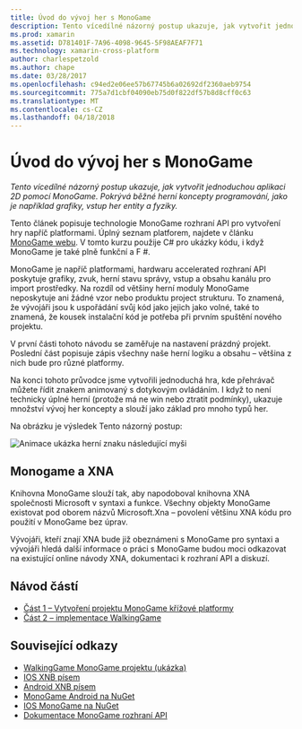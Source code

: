 ```yaml
---
title: Úvod do vývoj her s MonoGame
description: Tento vícedílné názorný postup ukazuje, jak vytvořit jednoduchou aplikaci 2D pomocí MonoGame.  Pokrývá běžné herní koncepty programování, jako je například grafiky, vstup her entity a fyziky.
ms.prod: xamarin
ms.assetid: D781401F-7A96-4098-9645-5F98AEAF7F71
ms.technology: xamarin-cross-platform
author: charlespetzold
ms.author: chape
ms.date: 03/28/2017
ms.openlocfilehash: c94ed2e06ee57b67745b6a02692df2360aeb9754
ms.sourcegitcommit: 775a7d1cbf04090eb75d0f822df57b8d8cff0c63
ms.translationtype: MT
ms.contentlocale: cs-CZ
ms.lasthandoff: 04/18/2018
---
```

# <a name="introduction-to-game-development-with-monogame"></a>Úvod do vývoj her s MonoGame

_Tento vícedílné názorný postup ukazuje, jak vytvořit jednoduchou aplikaci 2D pomocí MonoGame.  Pokrývá běžné herní koncepty programování, jako je například grafiky, vstup her entity a fyziky._

Tento článek popisuje technologie MonoGame rozhraní API pro vytvoření hry napříč platformami. Úplný seznam platforem, najdete v článku [MonoGame webu](http://www.monogame.net/). V tomto kurzu použije C# pro ukázky kódu, i když MonoGame je také plně funkční a F #.

MonoGame je napříč platformami, hardwaru accelerated rozhraní API poskytuje grafiky, zvuk, herní stavu správy, vstup a obsahu kanálu pro import prostředky. Na rozdíl od většiny herní moduly MonoGame neposkytuje ani žádné vzor nebo produktu project strukturu.  To znamená, že vývojáři jsou k uspořádání svůj kód jako jejich jako volné, také to znamená, že kousek instalační kód je potřeba při prvním spuštění nového projektu.

V první části tohoto návodu se zaměřuje na nastavení prázdný projekt. Poslední část popisuje zápis všechny naše herní logiku a obsahu – většina z nich bude pro různé platformy.

Na konci tohoto průvodce jsme vytvořili jednoduchá hra, kde přehrávač můžete řídit znakem animovaný s dotykovým ovládáním.  I když to není technicky úplné herní (protože má ne win nebo ztratit podmínky), ukazuje množství vývoj her koncepty a slouží jako základ pro mnoho typů her. 

Na obrázku je výsledek Tento názorný postup:

![Animace ukázka herní znaku následující myši](images/image1.gif)

## <a name="monogame-and-xna"></a>Monogame a XNA

Knihovna MonoGame slouží tak, aby napodoboval knihovna XNA společnosti Microsoft v syntaxi a funkce.  Všechny objekty MonoGame existovat pod oborem názvů Microsoft.Xna – povolení většinu XNA kódu pro použití v MonoGame bez úprav. 

Vývojáři, kteří znají XNA bude již obeznámeni s MonoGame pro syntaxi a vývojáři hledá další informace o práci s MonoGame budou moci odkazovat na existující online návody XNA, dokumentaci k rozhraní API a diskuzí.


## <a name="walkthrough-parts"></a>Návod částí

- [Část 1 – Vytvoření projektu MonoGame křížové platformy](~/graphics-games/monogame/introduction/part1.md)
- [Část 2 – implementace WalkingGame](~/graphics-games/monogame/introduction/part2.md)

## <a name="related-links"></a>Související odkazy

- [WalkingGame MonoGame projektu (ukázka)](https://developer.xamarin.com/samples/mobile/WalkingGameMG/)
- [IOS XNB písem](https://github.com/mono/CocosSharp/tree/master/Samples/GameStarterKit/GameStarterKit/Content/fonts)
- [Android XNB písem](https://github.com/mono/CocosSharp/tree/master/Samples/GameStarterKit/GameStarterKit/Assets/Content/fonts)
- [MonoGame Android na NuGet](https://www.nuget.org/packages/MonoGame.Framework.Android/)
- [IOS MonoGame na NuGet](https://www.nuget.org/packages/MonoGame.Framework.iOS/)
- [Dokumentace MonoGame rozhraní API](http://www.monogame.net/documentation/?page=main)
